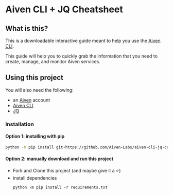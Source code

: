 # Aiven CLI + JQ Cheatsheet

## What is this?

This is a downloadable interactive guide meant to help you use the [Aiven CLI].

This guide will help you to quickly grab the information that you need to create, manage, and monitor Aiven services.

## Using this project

You will also need the following:

- an [Aiven] account
- [Aiven CLI]
- [JQ]

### Installation

#### Option 1: installing with pip

```sh
python -m pip install git+https://github.com/Aiven-Labs/aiven-cli-jq-cookbook.git
```

#### Option 2: manually download and run this project

- Fork and Clone this project (and maybe give it a ⭐)
- install dependencies
  ```shell
  python -m pip install -r requirements.txt
  ```

[Aiven]: https://aiven.io
[Aiven CLI]: https://aiven.io/docs/tools/cli
[JQ]: https://jqlang.github.io/jq/
